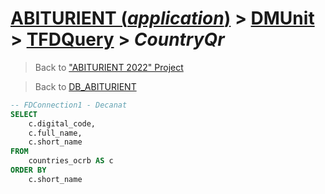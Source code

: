 # [ABITURIENT (*application*)](../../app_abiturient_2022.md) > [DMUnit](../DMUnit.md) > [TFDQuery](TDFQuery.md) > *CountryQr*

> Back to ["ABITURIENT 2022" Project](/README.md)

> Back to [DB_ABITURIENT](../../../db/db_abiturient_2022.md)

```sql
-- FDConnection1 - Decanat
SELECT
    c.digital_code,
    c.full_name,
    c.short_name
FROM
    countries_ocrb AS c
ORDER BY
    c.short_name
```